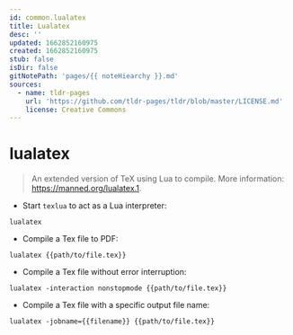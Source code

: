 ```yaml
---
id: common.lualatex
title: Lualatex
desc: ''
updated: 1662852160975
created: 1662852160975
stub: false
isDir: false
gitNotePath: 'pages/{{ noteHiearchy }}.md'
sources:
  - name: tldr-pages
    url: 'https://github.com/tldr-pages/tldr/blob/master/LICENSE.md'
    license: Creative Commons
---
```

# lualatex

> An extended version of TeX using Lua to compile.
> More information: <https://manned.org/lualatex.1>.

- Start `texlua` to act as a Lua interpreter:

`lualatex`

- Compile a Tex file to PDF:

`lualatex {{path/to/file.tex}}`

- Compile a Tex file without error interruption:

`lualatex -interaction nonstopmode {{path/to/file.tex}}`

- Compile a Tex file with a specific output file name:

`lualatex -jobname={{filename}} {{path/to/file.tex}}`

